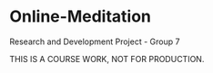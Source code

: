 # Online-Meditation

Research and Development Project - Group 7

THIS IS A COURSE WORK, NOT FOR PRODUCTION.
